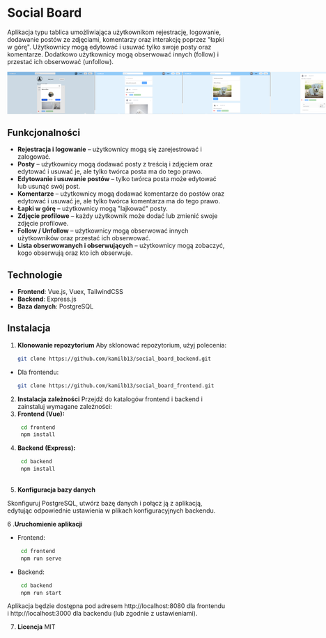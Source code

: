 # Social Board

Aplikacja typu tablica umożliwiająca użytkownikom rejestrację, logowanie, dodawanie postów ze zdjęciami, komentarzy oraz interakcję poprzez "łapki w górę". Użytkownicy mogą edytować i usuwać tylko swoje posty oraz komentarze. Dodatkowo użytkownicy mogą obserwować innych (follow) i przestać ich obserwować (unfollow).

<div style="display: flex; justify-content: space-between;">
    <img src="social_board_screens/screen_1.png" width="40%">
    <img src="social_board_screens/screen_2.png" width="40%">
    <img src="social_board_screens/screen_3.png" width="40%">
    <img src="social_board_screens/screen_4.png" width="40%">
    <img src="social_board_screens/screen_5.png" width="40%">
    <img src="social_board_screens/screen_6.png" width="40%">
</div>

## Funkcjonalności

- **Rejestracja i logowanie** – użytkownicy mogą się zarejestrować i zalogować.
- **Posty** – użytkownicy mogą dodawać posty z treścią i zdjęciem oraz edytować i usuwać je, ale tylko twórca posta ma do tego prawo.
- **Edytowanie i usuwanie postów** – tylko twórca posta może edytować lub usunąć swój post.
- **Komentarze** – użytkownicy mogą dodawać komentarze do postów oraz edytować i usuwać je, ale tylko twórca komentarza ma do tego prawo.
- **Łapki w górę** – użytkownicy mogą "lajkować" posty.
- **Zdjęcie profilowe** – każdy użytkownik może dodać lub zmienić swoje zdjęcie profilowe.
- **Follow / Unfollow** – użytkownicy mogą obserwować innych użytkowników oraz przestać ich obserwować.
- **Lista obserwowanych i obserwujących** – użytkownicy mogą zobaczyć, kogo obserwują oraz kto ich obserwuje.

## Technologie

- **Frontend**: Vue.js, Vuex, TailwindCSS
- **Backend**: Express.js
- **Baza danych**: PostgreSQL

## Instalacja

1. **Klonowanie repozytorium**
   Aby sklonować repozytorium, użyj polecenia:
   ```bash
   git clone https://github.com/kamilb13/social_board_backend.git
- Dla frontendu:
   ```bash
   git clone https://github.com/kamilb13/social_board_frontend.git
2. **Instalacja zależności**
Przejdź do katalogów frontend i backend i zainstaluj wymagane zależności:
3. **Frontend (Vue):**
   ```bash
    cd frontend
    npm install
   
4. **Backend (Express):**
   ```bash
    cd backend
    npm install
  
5. **Konfiguracja bazy danych**

Skonfiguruj PostgreSQL, utwórz bazę danych i połącz ją z aplikacją, edytując odpowiednie ustawienia w plikach konfiguracyjnych backendu.

6 .**Uruchomienie aplikacji**

- Frontend:

   ```bash
    cd frontend
    npm run serve

- Backend:

   ```bash
    cd backend
    npm run start
Aplikacja będzie dostępna pod adresem http://localhost:8080 dla frontendu i http://localhost:3000 dla backendu (lub zgodnie z ustawieniami).

7. **Licencja**
MIT
